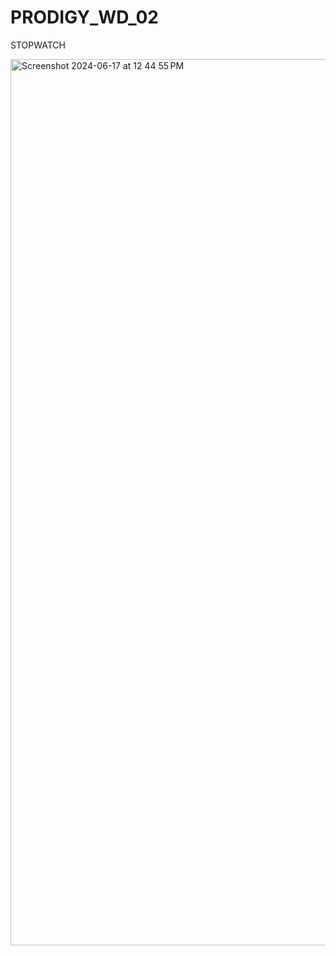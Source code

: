 # PRODIGY_WD_02
STOPWATCH

<img width="1418" alt="Screenshot 2024-06-17 at 12 44 55 PM" src="https://github.com/mritula2311/PRODIGY_WD_02/assets/165351372/f2d6b563-b35d-4f10-8674-b8b6f68d1f42">
